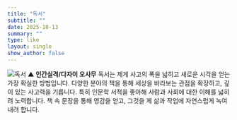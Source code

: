 ```yaml
---
title: "독서"
subtitle: ""
date: 2025-10-13
summary: ""
type: like
layout: single
show_author: false
---
```


![독서](hslike/book1.jpg)
**▲ 인간실격/다자이 오사무**
독서는 제게 사고의 폭을 넓히고 새로운 시각을 얻는 가장 확실한 방법입니다.
다양한 분야의 책을 통해 세상을 바라보는 관점을 확장하고, 깊이 있는 사고력을 기릅니다.
특히 인문학 서적을 좋아해 사람과 사회에 대한 이해를 넓히려 노력합니다.
책 속 문장을 통해 영감을 얻고, 그것을 제 삶과 작업에 자연스럽게 녹여내려 합니다.